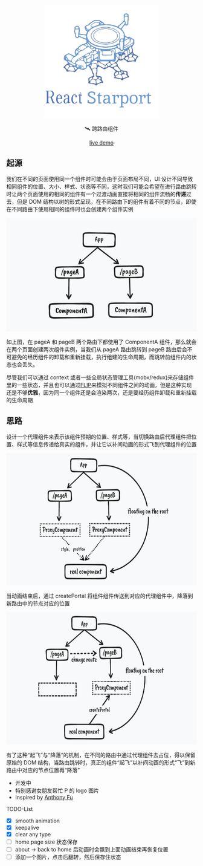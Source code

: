 <p align="center">
  <img height="300" src="./src/assets/img/logo.png" alt="React Starport">
</p>

<p align="center">
  🛰 跨路由组件
</p>
<p align="center">
  <a href="https://react-starport-eta.vercel.app/" target="_blank">live demo</a>
</p>

## 起源

我们在不同的页面使用同一个组件时可能会由于页面布局不同，UI 设计不同导致相同组件的位置、大小、样式、状态等不同，这时我们可能会希望在进行路由跳转时让两个页面使用的相同的组件有一个过渡动画直接将相同的组件流畅的**传递**过去，但是 DOM 结构以树的形式呈现，在不同路由下的组件有着不同的节点，即使在不同路由下使用相同的组件时也会创建两个组件实例

<p align="center">
  <img height="300" src="./src/assets/img/readme1.png">
</p>

如上图，在 pageA 和 pageB 两个路由下都使用了 ComponentA 组件，那么就会在两个页面创建两次组件实例，当我们从 pageA 路由跳转到 pageB 路由后会不可避免的经历组件的卸载和重新挂载，执行组建的生命周期，而跳转前组件内的状态也会丢失。

尽管我们可以通过 context 或者一些全局状态管理工具(mobx/redux)来存储组件里的一些状态，并且也可以通过[FLIP](https://github.com/googlearchive/flipjs)来模拟不同组件之间的动画，但是这种实现还是不够**优雅**，因为同一个组件还是会渲染两次，还是要经历组件卸载和重新挂载的生命周期

## 思路

设计一个代理组件来表示该组件预期的位置、样式等，当切换路由后代理组件把位置、样式等信息传递给真实的组件，并让它以补间动画的形式飞到代理组件的位置

<p align="center">
  <img height="350" src="./src/assets/img/readme2.png">
</p>

当动画结束后，通过 createPortal 将组件组件传送到对应的代理组件中，降落到新路由中的节点对应的位置

<p align="center">
  <img height="350" src="./src/assets/img/readme3.png">
</p>

有了这种“起飞”与“降落”的机制，在不同的路由中通过代理组件去占位，得以保留原始的 DOM 结构，当路由跳转时，真正的组件“起飞”以补间动画的形式“飞”到新路由中对应的节点位置再“降落”

- 开发中
- 特别感谢女朋友帮忙 P 的 logo 图片
- Inspired by [Anthony Fu](https://github.com/antfu)

TODO-List

- [x] smooth animation
- [x] keepalive
- [x] clear any type
- [ ] home page size 状态保存
- [ ] about -> back to home 后动画时会飘到上面动画结束再恢复位置
- [ ] 添加一个图片，点击后翻转，然后保存住状态

